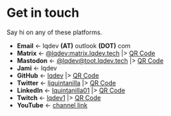 # Get in touch

Say hi on any of these platforms.

- **Email** <- lqdev **(AT)** outlook **(DOT)** com
- **Matrix** <- [@lqdev:matrix.lqdev.tech](/matrix) |> [QR Code](/images/qr-matrix.png)
- **Mastodon** <-  [@lqdev@toot.lqdev.tech](/mastodon) |> [QR Code](/images/qr-mastodon.png)
- **Jami** <- lqdev
- **GitHub** <- [lqdev](/github) |> [QR Code](/images/qr-github.png)
- **Twitter** <- [ljquintanilla](/twitter) |> [QR Code](/images/qr-twitter.png)
- **LinkedIn** <- [lquintanilla01](/linkedin) |> [QR Code](/images/qr-linkedin.png)
- **Twitch** <- [lqdev1](/twitch) |> [QR Code](/images/qr-twitch.png)
- **YouTube** <- [channel link](/youtube)